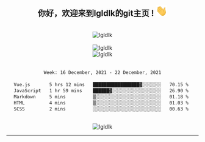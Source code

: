 <div align="center">
<h2> 你好，欢迎来到lgldlk的git主页 ! <img src="https://github.com/lgldlk/lgldlk/blob/main/gifs/Hi.gif" width="30px"></h2>
</div>

<div align="center">
 </br>
 <img src="http://aiitapp.cn:8091/?color=rgba(37,144,118,1)&shadowColor=rgba(12,16,20,1)&fontSize=120&&shadowOffsetX=9&shadowOffsetY=11" height="26px" alt="lgldlk" />
 </br>

   </br>
 <img src="https://github-readme-stats.vercel.app/api?username=lgldlk&show_icons=true&theme=gotham&locale=cn" alt="lgldlk" />
 

</br>

<img  src="http://github-readme-stats.vercel.app/api/top-langs/?username=lgldlk&show_icons=true&theme=gotham&locale=cn&layout=compact" alt="lgldlk"/>  
</br>
</br>

<!--START_SECTION:waka-->
```text
Week: 16 December, 2021 - 22 December, 2021

Vue.js       5 hrs 12 mins   █████████████████▓░░░░░░░   70.15 % 
JavaScript   1 hr 59 mins    ██████▓░░░░░░░░░░░░░░░░░░   26.90 % 
Markdown     5 mins          ▒░░░░░░░░░░░░░░░░░░░░░░░░   01.18 % 
HTML         4 mins          ▒░░░░░░░░░░░░░░░░░░░░░░░░   01.03 % 
SCSS         2 mins          ░░░░░░░░░░░░░░░░░░░░░░░░░   00.63 % 
```
<!--END_SECTION:waka-->

 </br>
  <img src="https://visitor-badge.glitch.me/badge?page_id=lgldlk" alt="lgldlk" />

---

 

